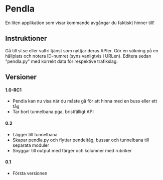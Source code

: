 Pendla
======

En liten applikation som visar kommande avgångar du faktiskt hinner till!

## Instruktioner

Gå till sl.se eller valfri tjänst som nyttjar deras APIer. Gör en sökning på en hållplats och notera ID-numret (syns vanligtvis i URLen). Editera sedan "pendla.py" med korrekt data för respektive trafikslag.

## Versioner

#### 1.0-RC1

- Pendla kan nu visa när du måste gå för att hinna med en buss eller ett tåg
- Tar bort tunnelbana pga. bristfälligt API

#### 0.2

- Lägger till tunnelbana
- Skapar pendla.py och flyttar pendeltåg, bussar och tunnelbana till separata moduler
- Snyggar till output med färger och kolumner med rubriker

#### 0.1

- Första versionen
